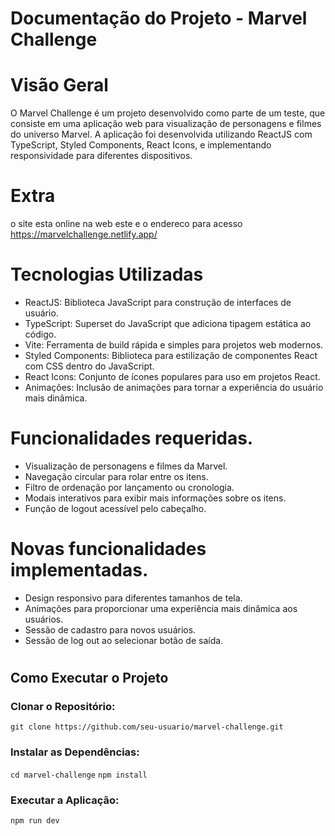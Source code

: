 # Documentação do Projeto - Marvel Challenge


# Visão Geral
O Marvel Challenge é um projeto desenvolvido como parte de um teste, que consiste em uma aplicação web para visualização de personagens e filmes do universo Marvel. A aplicação foi desenvolvida utilizando ReactJS com TypeScript, Styled Components, React Icons, e implementando responsividade para diferentes dispositivos.

# Extra 
o site esta online na web este e o endereco para acesso 
https://marvelchallenge.netlify.app/

# Tecnologias Utilizadas
* ReactJS: Biblioteca JavaScript para construção de interfaces de usuário.
* TypeScript: Superset do JavaScript que adiciona tipagem estática ao código.
* Vite: Ferramenta de build rápida e simples para projetos web modernos.
* Styled Components: Biblioteca para estilização de componentes React com CSS dentro do JavaScript.
* React Icons: Conjunto de ícones populares para uso em projetos React.
* Animações: Inclusão de animações para tornar a experiência do usuário mais dinâmica.

# Funcionalidades requeridas.

* Visualização de personagens e filmes da Marvel.
* Navegação circular para rolar entre os itens.
* Filtro de ordenação por lançamento ou cronologia.
* Modais interativos para exibir mais informações sobre os itens.
* Função de logout acessível pelo cabeçalho.

# Novas funcionalidades implementadas.
* Design responsivo para diferentes tamanhos de tela.
* Animações para proporcionar uma experiência mais dinâmica aos usuários.
* Sessão de cadastro para novos usuários.
* Sessão de log out ao selecionar botão de saída.
#

## Como Executar o Projeto

### Clonar o Repositório:
`git clone https://github.com/seu-usuario/marvel-challenge.git`


### Instalar as Dependências:
`cd marvel-challenge`
`npm install`

### Executar a Aplicação:
`npm run dev`





